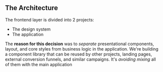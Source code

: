 ## The Architecture

The frontend layer is divided into 2 projects:

- The design system
- The application

The **reason for this decision** was to _separate_ presentational components, layout, and core styles from business logic in the application. We're building a component library that can be reused by other projects, landing pages, external conversion funnels, and similar campaigns. It's _avoiding mixing_ all of them with the main application
